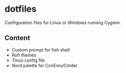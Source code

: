 # dotfiles

Configuration files for Linux or Windows running Cygwin.

## Content

* Custom prompt for fish shell
* Rofi themes
* Tmux config file
* Nord palette for ConEmu/Cmder